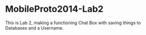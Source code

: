 MobileProto2014-Lab2
====================

This is Lab 2, making a functioning Chat Box with saving things to Databases and a Username. 
